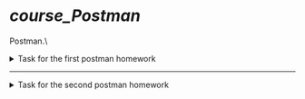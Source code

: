 # ***course_Postman***

Postman.\
<details><summary>Task for the first postman homework</summary>

Создать запросы в Postman.

Protocol: http\
IP: 162.55.220.72\
Port: 5005

EP_1\
Method: GET\
EndPoint: /get_method\
request url params: \
 name: str\
 age: int

*response: \
[\
    “Str”,\
    “Str”\
]*

***

EP_2\
Method: POST\
EndPoint: /user_info_3\
request form data: \
 name: str\
 age: int\
 salary: int

*response: \
{'name': name,\
          'age': age,\
          'salary': salary,\
          'family': {'children': [['Alex', 24], ['Kate', 12]],\
                     'u_salary_1_5_year': salary * 4}*


***

EP_3\
Method: GET\
EndPoint: /object_info_1\
request url params: \
 name: str\
 age: int\
 weight: int

*response: \
{'name': name,\
          'age': age,\
          'daily_food': weight * 0.012,\
          'daily_sleep': weight * 2.5}*


***

EP_4\
Method: GET\
EndPoint: /object_info_2\
request url params: \
 name: str\
 age: int\
 salary: int

*response: \
{'start_qa_salary': salary,\
          'qa_salary_after_6_months': salary * 2,\
          'qa_salary_after_12_months': salary * 2.7,\
          'qa_salary_after_1.5_year': salary * 3.3,\
          'qa_salary_after_3.5_years': salary * 3.8,\
          'person': {'u_name': [user_name, salary, age],\
                     'u_age': age,\
                     'u_salary_5_years': salary * 4.2}
          }*


***

EP_5\
Method: GET\
EndPoint: /object_info_3\
request url params: \
 name: str\
 age: int\
 salary: int

*response: \
{'name': name,\
          'age': age,\
          'salary': salary,\
          'family': {'children': [['Alex', 24], ['Kate', 12]],\
                     'pets': {'cat':{'name':'Sunny',\
                                     'age': 3},\
                              'dog':{'name':'Luky',\
                                     'age': 4}},\
                     'u_salary_1_5_year': salary * 4}
          }*


***

EP_6\
Method: GET\
EndPoint: /object_info_4\
request url params: \
 name: str\
 age: int\
 salary: int

*response: \
{'name': name,\
          'age': int(age),\
          'salary': [salary, str(salary * 2), str(salary * 3)]*


***

EP_7\
Method: POST\
EndPoint: /user_info_2\
request form data: \
 name: str\
 age: int\
 salary: int

*response: \
{'start_qa_salary': salary,\
          'qa_salary_after_6_months': salary * 2,\
          'qa_salary_after_12_months': salary * 2.7,\
          'qa_salary_after_1.5_year': salary * 3.3,\
          'qa_salary_after_3.5_years': salary * 3.8,\
          'person': {'u_name': [user_name, salary, age],\
                     'u_age': age,\
                     'u_salary_5_years': salary * 4.2}
          }*
          
</details>      

***

<details><summary>Task for the second postman homework</summary>
    HW_2 Postman


http://162.55.220.72:5005/first
1. Отправить запрос.
2. Статус код 200\
*pm.test("Проверка на статус-код 200", function () {\
    pm.response.to.have.status(200);\
});*
3. Проверить, что в body приходит правильный string.\
*pm.test("В body приходит правильный string", function () {\
    pm.expect(pm.response.text()).to.include("This is the first responce from server!ss");\
});*
***
http://162.55.220.72:5005/user_info_3
1. Отправить запрос.
2. Статус код 200\
*pm.test("Status code is 200", function () {\
    pm.response.to.have.status(200);\
});*
3. Спарсить response body в json.\
*var resp = pm.response.json();*
4. Проверить, что name в ответе равно name s request (name вбить руками.)\
*pm.test("Req_name_Resp_name_Check_Manual", function () {\
    pm.expect(resp.name).to.eql("Evgen");\
});*
5. Проверить, что age в ответе равно age s request (age вбить руками.)\
*pm.test("Resp.age = Req.age Check_Manual", function () {\
    pm.expect(+resp.age).to.eql(32);\
});*
6. Проверить, что salary в ответе равно salary s request (salary вбить руками.)\
*pm.test("Resp.salary = Req.salary Check_Manual", function () {\
    pm.expect(resp.salary).to.eql(7000);\
});*
7. Спарсить request.\
*var req = request.data;*
8. Проверить, что name в ответе равно name s request (name забрать из request.)\
*pm.test('Req_name_Resp_name_Check_Auto', function () {\
    pm.expect(resp.name).to.eql(req.name);\
});*
9. Проверить, что age в ответе равно age s request (age забрать из request.)\
*pm.test('Req_age_Resp_age_Check_Auto', function () {\
    pm.expect(resp.age).to.eql(req.age);\
});*
10. Проверить, что salary в ответе равно salary s request (salary забрать из request.)\
*pm.test("Req_salary_Resp_salary_Check_Auto", function () {\
    pm.expect(+req.salary).to.eql(resp.salary);\
});*
11. Вывести в консоль параметр family из response.\
*console.log(resp.family);*
12. Проверить что u_salary_1_5_year в ответе равно salary*4 (salary забрать из request)\
*pm.test("Resp_salary_Req_salary*4_Check", function () {\
    pm.expect(resp.family.u_salary_1_5_year).to.eql(req.salary * 4);\
});*
***
http://162.55.220.72:5005/object_info_3
1. Отправить запрос.
2. Статус код 200\
*pm.test("Status code is 200", function () {\
    pm.response.to.have.status(200);\
});*
3. Спарсить response body в json.\
*var resp = pm.response.json();*
4. Спарсить request.\
*var req_url = pm.request.url.query.toObject();*
5. Проверить, что name в ответе равно name s request (name забрать из request.)\
*pm.test("resp_name = req_name_Check_Auto", function () {\
    pm.expect(resp.name).to.eql(req_url.name);\
});*
6. Проверить, что age в ответе равно age s request (age забрать из request.)\
*pm.test("resp_age = req_age_Check_Auto", function () {\
    pm.expect(resp.age).to.eql(req_url.age);\
});*
7. Проверить, что salary в ответе равно salary s request (salary забрать из request.)\
*pm.test("resp_salary = req_salary_Check_Auto", function () {\
    pm.expect(resp.salary).to.eql(+req_url.salary);\
});*
8. Вывести в консоль параметр family из response.\
*console.log(resp.family);*
9. Проверить, что у параметра dog есть параметры name.\
*pm.test("dog have name Check", function () {\
    pm.expect(resp.family.pets.dog).to.have.property('name');\
});*
10. Проверить, что у параметра dog есть параметры age.\
*pm.test("dog have age Check", function () {\
    pm.expect(resp.family.pets.dog).to.have.property('age');\
});*
11. Проверить, что параметр name имеет значение Luky.\
*pm.test("name = Luky Check", function () {\
    pm.expect(resp.family.pets.dog.name).to.eql('Luky');\
});*
12. Проверить, что параметр age имеет значение 4.\
*pm.test("age = 4 Check", function () {
    pm.expect(resp.family.pets.dog.age).to.eql(4);
});*
***
http://162.55.220.72:5005/object_info_4
1. Отправить запрос.
2. Статус код 200
3. Спарсить response body в json.
4. Спарсить request.
5. Проверить, что name в ответе равно name s request (name забрать из request.)
6. Проверить, что age в ответе равно age из request (age забрать из request.)
7. Вывести в консоль параметр salary из request.
8. Вывести в консоль параметр salary из response.
9. Вывести в консоль 0-й элемент параметра salary из response.
10. Вывести в консоль 1-й элемент параметра salary параметр salary из response.
11. Вывести в консоль 2-й элемент параметра salary параметр salary из response.
12. Проверить, что 0-й элемент параметра salary равен salary из request (salary забрать из request.)
13. Проверить, что 1-й элемент параметра salary равен salary*2 из request (salary забрать из request.)
14. Проверить, что 2-й элемент параметра salary равен salary*3 из request (salary забрать из request.)
15. Создать в окружении переменную name
16. Создать в окружении переменную age
17. Создать в окружении переменную salary
18. Передать в окружение переменную name
19. Передать в окружение переменную age
20. Передать в окружение переменную salary
21. Написать цикл который выведет в консоль по порядку элементы списка из параметра salary.
***
http://162.55.220.72:5005/user_info_2
1. Вставить параметр salary из окружения в request
2. Вставить параметр age из окружения в age
3. Вставить параметр name из окружения в name
4. Отправить запрос.
5. Статус код 200
6. Спарсить response body в json.
7. Спарсить request.
8. Проверить, что json response имеет параметр start_qa_salary
9. Проверить, что json response имеет параметр qa_salary_after_6_months
10. Проверить, что json response имеет параметр qa_salary_after_12_months
11. Проверить, что json response имеет параметр qa_salary_after_1.5_year
12. Проверить, что json response имеет параметр qa_salary_after_3.5_years
13. Проверить, что json response имеет параметр person
14. Проверить, что параметр start_qa_salary равен salary из request (salary забрать из request.)
15. Проверить, что параметр qa_salary_after_6_months равен salary*2 из request (salary забрать из request.)
16. Проверить, что параметр qa_salary_after_12_months равен salary*2.7 из request (salary забрать из request.)
17. Проверить, что параметр qa_salary_after_1.5_year равен salary*3.3 из request (salary забрать из request.)
18. Проверить, что параметр qa_salary_after_3.5_years равен salary*3.8 из request (salary забрать из request.)
19. Проверить, что в параметре person, 1-й элемент из u_name равен salary из request (salary забрать из request.)
20. Проверить, что что параметр u_age равен age из request (age забрать из request.)
21. Проверить, что параметр u_salary_5_years равен salary*4.2 из request (salary забрать из request.)
22. ***Написать цикл который выведет в консоль по порядку элементы списка из параметра person.

02.01.2023
Postman_tests
</details>
